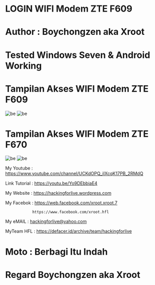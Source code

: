 # LOGIN WIFI Modem ZTE F609

# Author : Boychongzen aka Xroot

# Tested  Windows Seven & Android Working

# Tampilan Akses WIFI Modem ZTE F609
![be](https://raw.githubusercontent.com/boychongzen18/WIFI-Modem-ZTE-F609/master/wifi.jpg)
![be](https://raw.githubusercontent.com/boychongzen18/WIFI-Modem-ZTE-F609/master/wifi1.jpg)
# Tampilan Akses WIFI Modem ZTE F670
![be](https://raw.githubusercontent.com/boychongzen18/WIFI-Modem-ZTE-F609/master/ZTE_F670.jpg)
![be](https://raw.githubusercontent.com/boychongzen18/WIFI-Modem-ZTE-F609/master/ADMIN.jpg)

My Youtube    : https://www.youtube.com/channel/UCKdOPQ_iIXcqK17PB_2RMdQ

Link Tutorial : https://youtu.be/Yo9DEbbiaE4

My Website    : https://hackingforlive.wordpress.com

My Facebok    : https://web.facebook.com/xroot.xroot.7

                https://www.facebook.com/xroot.hfl

My eMAIL      : hackingforlive@yahoo.com

MyTeam HFL    : https://defacer.id/archive/team/hackingforlive

# Moto : Berbagi Itu Indah

# Regard Boychongzen aka Xroot
